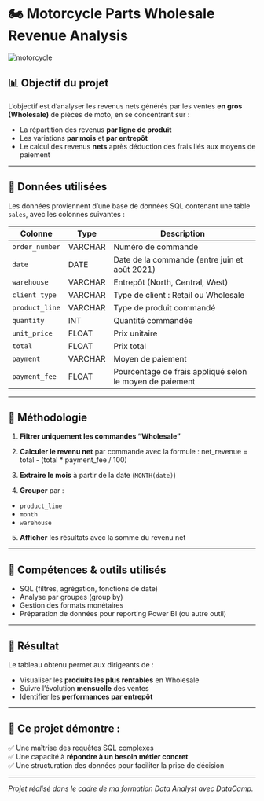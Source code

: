 # 🏍️ Motorcycle Parts Wholesale Revenue Analysis
![motorcycle](https://github.com/user-attachments/assets/bee0491a-c877-432e-a1dd-ec42a59a1637)

## 📊 Objectif du projet

L’objectif est d’analyser les revenus nets générés par les ventes **en gros (Wholesale)** de pièces de moto, en se concentrant sur :

- La répartition des revenus **par ligne de produit**
- Les variations **par mois** et **par entrepôt**
- Le calcul des revenus **nets** après déduction des frais liés aux moyens de paiement

---

## 🧾 Données utilisées

Les données proviennent d’une base de données SQL contenant une table `sales`, avec les colonnes suivantes :

| Colonne | Type | Description |
|--------|------|-------------|
| `order_number` | VARCHAR | Numéro de commande |
| `date` | DATE | Date de la commande (entre juin et août 2021) |
| `warehouse` | VARCHAR | Entrepôt (North, Central, West) |
| `client_type` | VARCHAR | Type de client : Retail ou Wholesale |
| `product_line` | VARCHAR | Type de produit commandé |
| `quantity` | INT | Quantité commandée |
| `unit_price` | FLOAT | Prix unitaire |
| `total` | FLOAT | Prix total |
| `payment` | VARCHAR | Moyen de paiement |
| `payment_fee` | FLOAT | Pourcentage de frais appliqué selon le moyen de paiement |

---

## 🧮 Méthodologie

1. **Filtrer uniquement les commandes “Wholesale”**
2. **Calculer le revenu net** par commande avec la formule : net_revenue = total - (total * payment_fee / 100)

3. **Extraire le mois** à partir de la date (`MONTH(date)`)
4. **Grouper** par :
- `product_line`
- `month`
- `warehouse`
5. **Afficher** les résultats avec la somme du revenu net

---

## 🧰 Compétences & outils utilisés

- SQL (filtres, agrégation, fonctions de date)
- Analyse par groupes (group by)
- Gestion des formats monétaires
- Préparation de données pour reporting Power BI (ou autre outil)

---

## 📎 Résultat

Le tableau obtenu permet aux dirigeants de :
- Visualiser les **produits les plus rentables** en Wholesale
- Suivre l’évolution **mensuelle** des ventes
- Identifier les **performances par entrepôt**

---

## 🚀 Ce projet démontre :

✅ Une maîtrise des requêtes SQL complexes  
✅ Une capacité à **répondre à un besoin métier concret**  
✅ Une structuration des données pour faciliter la prise de décision

---

*Projet réalisé dans le cadre de ma formation Data Analyst avec DataCamp.*
